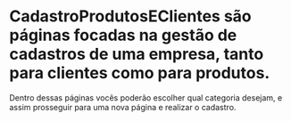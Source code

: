 # CadastroProdutosEClientes são páginas focadas na gestão de cadastros de uma empresa, tanto para clientes como para produtos.

Dentro dessas páginas vocês poderão escolher qual categoria desejam, e assim prosseguir para uma nova página e realizar o cadastro.

